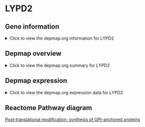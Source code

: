 <h1>LYPD2</h1>

<h2>Gene information</h2>
<details>
  <summary>Click to view the depmap.org information for LYPD2</summary>
  <iframe src="https://depmap.org/portal/gene/LYPD2?tab=about" style="border:none;width:100%;height:800px"></iframe>
</details>

<h2>Depmap overview</h2>
<details>
  <summary>Click to view the depmap.org summary for LYPD2</summary>
  <iframe src="https://depmap.org/portal/gene/LYPD2?tab=overview" style="border:none;width:100%;height:800px"></iframe>
</details>

<h2>Depmap expression</h2>
<details>
  <summary>Click to view the depmap.org expression data for LYPD2</summary>
  <iframe src="https://depmap.org/portal/gene/LYPD2?tab=characterization" style="border:none;width:100%;height:800px"></iframe>
</details>



<h2>Reactome Pathway diagram</h2>
<a href="https://reactome.org/PathwayBrowser/#/R-HSA-163125" target="_BLANK">Post-translational modification: synthesis of GPI-anchored proteins</a>



